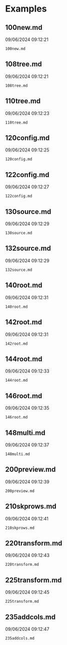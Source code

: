 # Examples

## 100new.md
09/06/2024 09:12:21

```{.include }
100new.md
```

## 108tree.md
09/06/2024 09:12:21

```{.include }
108tree.md
```

## 110tree.md
09/06/2024 09:12:23

```{.include }
110tree.md
```

## 120config.md
09/06/2024 09:12:25

```{.include }
120config.md
```

## 122config.md
09/06/2024 09:12:27

```{.include }
122config.md
```

## 130source.md
09/06/2024 09:12:29

```{.include }
130source.md
```

## 132source.md
09/06/2024 09:12:29

```{.include }
132source.md
```

## 140root.md
09/06/2024 09:12:31

```{.include }
140root.md
```

## 142root.md
09/06/2024 09:12:31

```{.include }
142root.md
```

## 144root.md
09/06/2024 09:12:33

```{.include }
144root.md
```

## 146root.md
09/06/2024 09:12:35

```{.include }
146root.md
```

## 148multi.md
09/06/2024 09:12:37

```{.include }
148multi.md
```

## 200preview.md
09/06/2024 09:12:39

```{.include }
200preview.md
```

## 210skprows.md
09/06/2024 09:12:41

```{.include }
210skprows.md
```

## 220transform.md
09/06/2024 09:12:43

```{.include }
220transform.md
```

## 225transform.md
09/06/2024 09:12:45

```{.include }
225transform.md
```

## 235addcols.md
09/06/2024 09:12:47

```{.include }
235addcols.md
```

